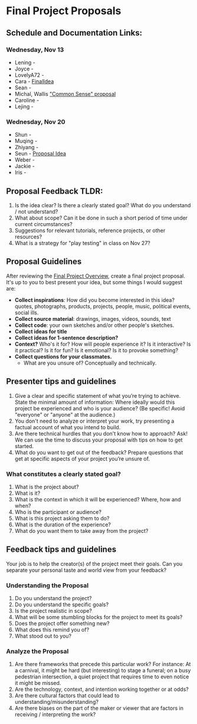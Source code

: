 # Final Project Proposals

## Schedule and Documentation Links:

### Wednesday, Nov 13

- Lening -
- Joyce -
- LovelyA72 -
- Cara - [FinalIdea](https://www.notion.so/Final-proposal-13bfc0e698e480e89e9dfcc1f1be0a44)
- Sean -
- Michal, Wallis ["Common Sense" proposal](https://docs.google.com/presentation/d/1iPYcy6SguqY_yLsdOMj4l6lnr65o6BKuOZVGDZxWv-Q/edit#slide=id.p)
- Caroline -
- Lejing -

### Wednesday, Nov 20

- Shun -
- Muqing -
- Zhiyang -
- Seun - [Proposal Idea](https://docs.google.com/presentation/d/1LVLoCoD9h8W47YOI1d-uVYpUI8tzWUPvxMKnxr5VMxc/edit#slide=id.g316a600740a_0_28)
- Weber -
- Jackie -
- Iris -

## Proposal Feedback TLDR:

1. Is the idea clear? Is there a clearly stated goal? What do you understand / not understand?
2. What about scope? Can it be done in such a short period of time under current circumstances?
3. Suggestions for relevant tutorials, reference projects, or other resources?
4. What is a strategy for "play testing" in class on Nov 27?

## Proposal Guidelines

After reviewing the [Final Project Overview](README.md), create a final project proposal. It's up to you to best present your idea, but some things I would suggest are:

- **Collect inspirations**: How did you become interested in this idea? quotes, photographs, products, projects, people, music, political events, social ills.
- **Collect source material**: drawings, images, videos, sounds, text
- **Collect code**: your own sketches and/or other people's sketches.
- **Collect ideas for title**
- **Collect ideas for 1-sentence description?**
- **Context?** Who's it for? How will people experience it? Is it interactive? Is it practical? Is it for fun? Is it emotional? Is it to provoke something?
- **Collect questions for your classmates.**
  - What are you unsure of? Conceptually and technically.

## Presenter tips and guidelines

1. Give a clear and specific statement of what you’re trying to achieve. State the minimal amount of information: Where ideally would this project be experienced and who is your audience? (Be specific! Avoid "everyone" or "anyone" at the audience.)
2. You don't need to analyze or interpret your work, try presenting a factual account of what you intend to build.
3. Are there technical hurdles that you don't know how to approach? Ask! We can use the time to discuss your proposal with tips on how to get started.
4. What do you want to get out of the feedback? Prepare questions that get at specific aspects of your project you’re unsure of.

### What constitutes a clearly stated goal?

1. What is the project about?
2. What is it?
3. What is the context in which it will be experienced? Where, how and when?
4. Who is the participant or audience?
5. What is this project asking them to do?
6. What is the duration of the experience?
7. What do you want them to take away from the project?

## Feedback tips and guidelines

Your job is to help the creator(s) of the project meet their goals. Can you separate your personal taste and world view from your feedback?

### Understanding the Proposal

1. Do you understand the project?
2. Do you understand the specific goals?
3. Is the project realistic in scope?
4. What will be some stumbling blocks for the project to meet its goals?
5. Does the project offer something new?
6. What does this remind you of?
7. What stood out to you?

### Analyze the Proposal

1. Are there frameworks that precede this particular work? For instance: At a carnival, it might be hard (but interesting) to stage a funeral; on a busy pedestrian intersection, a quiet project that requires time to even notice it might be missed.
2. Are the technology, context, and intention working together or at odds?
3. Are there cultural factors that could lead to understanding/misunderstanding?
4. Are there biases on the part of the maker or viewer that are factors in receiving / interpreting the work?
